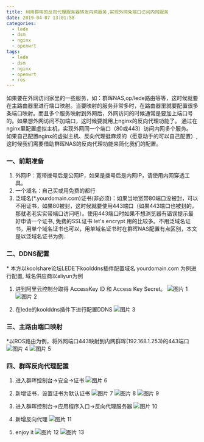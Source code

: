 ```yaml
---
title: 利用群晖的反向代理服务器转发内网服务,实现外网免端口访问内网服务
date: 2019-04-07 13:01:58
categories:
  - lede
  - dsm
  - nginx
  - openwrt
tags:
  - lede
  - dsm
  - nginx
  - openwrt
  - ros
---
```


<!--more-->

如果要在外网访问家里的一些服务，如：群晖NAS,op/lede路由等等，这时候就要在主路由器里进行端口映射。当要映射的服务非常多时，在路由器里就要配置很多条端口映射。而且多个服务映射到外网后，外网访问的时候通常是要加上端口号的。如果想外网访问不加端口，这时候要就用上nginx的反向代理功能了。
通过在nginx里配置虚拟主机，实现外网同一个端口（80或443）访问内网多个服务。
如果自己配置nginx的虚拟主机、反向代理挺麻烦的（愿意动手的可以自己配置）,这时候我们需要借助群晖NAS的反向代理功能来简化我们的配置。

### 一、前期准备
1. 外网IP：宽带拨号后是公网IP，如果是拨号后是内网IP，请使用内网穿透工具。
2. 一个域名：自己买或用免费的都行
3. 泛域名(\*.yourdomain.com)证书(非必须)：如果当地宽带80端口没被封，可以不用证书，如果80被封，这时候就要使用443端口（如果443端口也被封的，那就老老实实带端口访问吧）。使用443端口时如果不想浏览器有错误提示最好申请一个证书, 免费的SSL证书 let's encrypt 用的比较多。不用泛域名证书，用单个域名证书也可以，用单域名证书时在群晖NAS配置有点区别，本文是以泛域名证书为例.


### 二、DDNS配置
\* 本方以koolshare论坛LEDE下koolddns插件配置域名 yourdomain.com 为例进行配置, 域名供应商以aliyun为例
1. 进到阿里云控制台取得 AccessKey ID 和 Access Key Secret。
![图片 1](1.jpg)
![图片 2](2.jpg)

2. 在lede的koolddns插件下进行配置DDNS
![图片 3](3.jpg)

### 三、主路由端口映射
\*以ROS路由为例，将外网端口443映射到内网群晖(192.168.1.253)的443端口
![图片 4](4.jpg)
![图片 5](5.jpg)

### 四、群晖反向代理配置
1. 进入群晖控制台->安全->证书
![图片 6](6.jpg)

2. 新增证书，设置证书为默认证书
![图片 7](7.jpg)
![图片 8](8.jpg)
![图片 9](9.jpg)

3. 进入群晖控制台->应用程序入口->反向代理服务器
![图片 10](10.jpg)

4. 新增反向代理
![图片 11](11.jpg)

5. enjoy it
![图片 12](12.jpg)
![图片 13](13.jpg)
